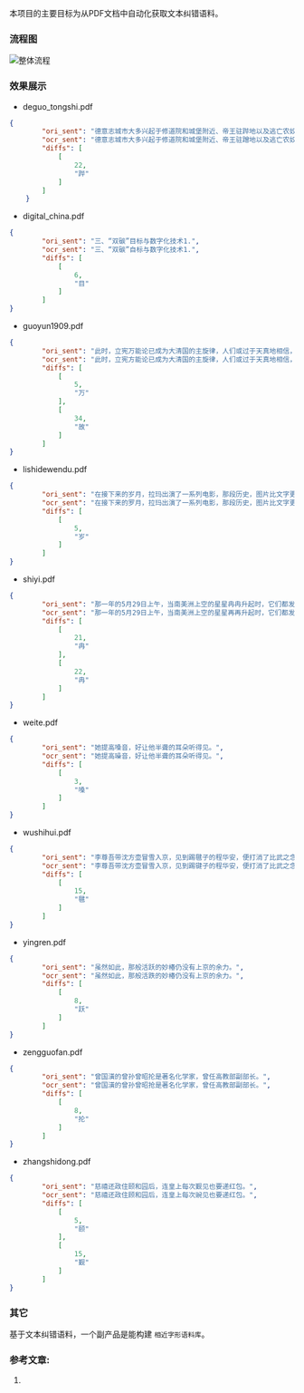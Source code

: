 本项目的主要目标为从PDF文档中自动化获取文本纠错语料。

### 流程图

![整体流程](https://s2.loli.net/2024/08/17/uBMfoI2bEJ5UXKT.png)

### 效果展示

- deguo_tongshi.pdf

```json
{
        "ori_sent": "德意志城市大多兴起于修道院和城堡附近、帝王驻跸地以及逃亡农奴聚居地，特别是交通和商业中心。",
        "ocr_sent": "德意志城市大多兴起于修道院和城堡附近、帝王驻蹭地以及逃亡农奴聚居地，特别是交通和商业中心。",
        "diffs": [
            [
                22,
                "跸"
            ]
        ]
    }
```

- digital_china.pdf

```json
{
        "ori_sent": "三、“双碳”目标与数字化技术1.",
        "ocr_sent": "三、“双碳”自标与数字化技术1.",
        "diffs": [
            [
                6,
                "目"
            ]
        ]
}
```

- guoyun1909.pdf

```json
{
        "ori_sent": "此时，立宪万能论已成为大清国的主旋律，人们或过于天真地相信，或过于世故地假装相信，只要一立宪，大清国的任何问题都能迎刃而解。",
        "ocr_sent": "此时，立宪方能论已成为大清国的主旋律，人们或过于天真地相信，或过于世敌地假装相信，只要一立宪，大清国的任何问题都能迎刃而解。",
        "diffs": [
            [
                5,
                "万"
            ],
            [
                34,
                "故"
            ]
        ]
}
```

- lishidewendu.pdf

```json
{
        "ori_sent": "在接下来的岁月，拉玛出演了一系列电影，那段历史，图片比文字更有说服力。",
        "ocr_sent": "在接下来的罗月，拉玛出演了一系列电影，那段历史，图片比文字更有说服力。",
        "diffs": [
            [
                5,
                "岁"
            ]
        ]
}
```

- shiyi.pdf

```json
{
        "ori_sent": "那一年的5月29日上午，当南美洲上空的星星冉冉升起时，它们都发生了些许位移，而且距离太阳越近的星星，它们位置的改变就越明显。",
        "ocr_sent": "那一年的5月29日上午，当南美洲上空的星星再再升起时，它们都发生了些许位移，而且距离太阳越近的星星，它们位置的改变就越明显。",
        "diffs": [
            [
                21,
                "冉"
            ],
            [
                22,
                "冉"
            ]
        ]
}
```

- weite.pdf

```json
{
        "ori_sent": "她提高嗓音，好让他半聋的耳朵听得见。",
        "ocr_sent": "她提高噪音，好让他半聋的耳朵听得见。",
        "diffs": [
            [
                3,
                "嗓"
            ]
        ]
}
```

- wushihui.pdf

```json
{
        "ori_sent": "李尊吾带沈方壶冒雪入京，见到踢毽子的程华安，便打消了比武之念。",
        "ocr_sent": "李尊吾带沈方壶冒雪入京，见到踢键子的程华安，便打消了比武之念。",
        "diffs": [
            [
                15,
                "毽"
            ]
        ]
}
```

- yingren.pdf

```json
{
        "ori_sent": "虽然如此，那般活跃的妙椿仍没有上京的余力。",
        "ocr_sent": "虽然如此，那般活跌的妙椿仍没有上京的余力。",
        "diffs": [
            [
                8,
                "跃"
            ]
        ]
}
```

- zengguofan.pdf

```json
{
        "ori_sent": "曾国潢的曾孙曾昭抡是著名化学家，曾任高教部副部长。",
        "ocr_sent": "曾国潢的曾孙曾昭抢是著名化学家，曾任高教部副部长。",
        "diffs": [
            [
                8,
                "抡"
            ]
        ]
}
```

- zhangshidong.pdf

```json
{
        "ori_sent": "慈禧还政住颐和园后，连皇上每次觐见也要递红包。",
        "ocr_sent": "慈禧还政住顾和园后，连皇上每次豌见也要递红包。",
        "diffs": [
            [
                5,
                "颐"
            ],
            [
                15,
                "觐"
            ]
        ]
}
```

### 其它

基于文本纠错语料，一个副产品是能构建 `相近字形语料库`。

### 参考文章:

1. 
